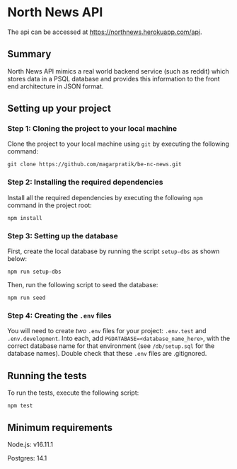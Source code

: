 # North News API

The api can be accessed at <https://northnews.herokuapp.com/api>.

## Summary

North News API mimics a real world backend service (such as reddit) which stores data in a PSQL database and provides this information to the front end architecture in JSON format.

## Setting up your project

### Step 1: Cloning the project to your local machine

Clone the project to your local machine using `git` by executing the following command:

```
git clone https://github.com/magarpratik/be-nc-news.git
```

### Step 2: Installing the required dependencies

Install all the required dependencies by executing the following `npm` command in the project root:

```
npm install
```

### Step 3: Setting up the database

First, create the local database by running the script `setup-dbs` as shown below:

```
npm run setup-dbs
```

Then, run the following script to seed the database:

```
npm run seed
```

### Step 4: Creating the `.env` files

You will need to create _two_ `.env` files for your project: `.env.test` and `.env.development`. Into each, add `PGDATABASE=<database_name_here>`, with the correct database name for that environment (see `/db/setup.sql` for the database names). Double check that these `.env` files are .gitignored.

## Running the tests

To run the tests, execute the following script:

```
npm test
```

## Minimum requirements

Node.js: v16.11.1

Postgres: 14.1
